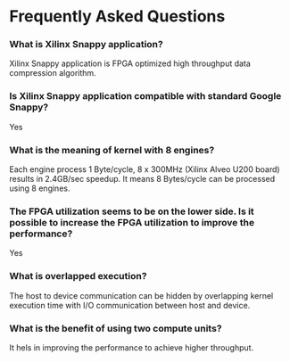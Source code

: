 # Frequently Asked Questions

### What is Xilinx Snappy application?
Xilinx Snappy application is FPGA optimized high throughput data compression
algorithm.

### Is Xilinx Snappy application compatible with standard Google Snappy?
Yes

### What is the meaning of kernel with 8 engines?
Each engine process 1 Byte/cycle, 8 x 300MHz (Xilinx Alveo U200 board) results in 2.4GB/sec
speedup. It means 8 Bytes/cycle can be processed using 8 engines.

### The FPGA utilization seems to be on the lower side. Is it possible to increase the FPGA utilization to improve the performance?
Yes 

### What is overlapped execution?
The host to device communication can be hidden by overlapping kernel execution
time with I/O communication between host and device.

### What is the benefit of using two compute units?
It hels in improving the performance to achieve higher throughput.
